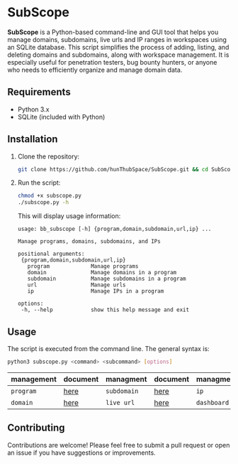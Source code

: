 # SubScope

**SubScope** is a Python-based command-line and GUI tool that helps you manage domains, subdomains, live urls and IP ranges in workspaces using an SQLite database. This script simplifies the process of adding, listing, and deleting domains and subdomains, along with workspace management. It is especially useful for penetration testers, bug bounty hunters, or anyone who needs to efficiently organize and manage domain data.

## Requirements

- Python 3.x
- SQLite (included with Python)

## Installation

1. Clone the repository:

   ```bash
   git clone https://github.com/hunThubSpace/SubScope.git && cd SubScope
   ```

2. Run the script:

    ```bash
    chmod +x subscope.py
    ./subscope.py -h
    ```

    This will display usage information:

    ```
   usage: bb_subscope [-h] {program,domain,subdomain,url,ip} ...
   
   Manage programs, domains, subdomains, and IPs
   
   positional arguments:
     {program,domain,subdomain,url,ip}
       program             Manage programs
       domain              Manage domains in a program
       subdomain           Manage subdomains in a program
       url                 Manage urls
       ip                  Manage IPs in a program
   
   options:
     -h, --help            show this help message and exit
    ```

## Usage

The script is executed from the command line. The general syntax is:

```bash
python3 subscope.py <command> <subcommand> [options]
```

| management     |  document                     | managment     | document                  | managment     | document                  |
| -------------- | ------------------------------| ------------- | ------------------------- | ------------- | ------------------------- |
| `program`      | [here](docs/workspace.md)     | `subdomain`   | [here](docs/subdomain.md) | `ip`          | [here](docs/ip.md)        |
| `domain`       | [here](docs/domain.md)        | `live url`    | [here](docs/live.md)      | `dashboard`   | [here](docs/dashboard.md) |

## Contributing

Contributions are welcome! Please feel free to submit a pull request or open an issue if you have suggestions or improvements.
